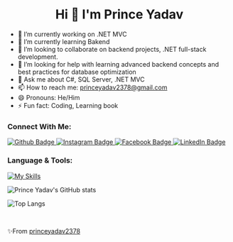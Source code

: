 <h1 align="center"> Hi 👋 I'm Prince Yadav </h1>

- 🔭 I’m currently working on .NET MVC
- 🌱 I’m currently learning Bakend
- 👯 I’m looking to collaborate on backend projects, .NET full-stack development.
- 🤔 I’m looking for help with learning advanced backend concepts and best practices for database optimization 
- 💬 Ask me about C#, SQL Server, .NET MVC
- 📫 How to reach me: princeyadav2378@gmail.com
- 😄 Pronouns: He/Him
- ⚡ Fun fact: Coding, Learning book

### Connect With Me:
<div id="badges">
  <a href="https://github.com/princeyadav2378">
    <img src="https://img.shields.io/badge/Github-white?style=for-the-badge&logo=Github&logoColor=black" alt="Github  Badge"/>
  </a>
    <a href="https://www.instagram.com/princeyadav1640">
    <img src="https://img.shields.io/badge/Instagram-purple?style=for-the-badge&logo=instagram&logoColor=white" alt="Instagram  Badge"/>
  </a>
    <a href="https://fb.com/princeyadav">
    <img src="https://img.shields.io/badge/facebook-blue?style=for-the-badge&logo=Facebook&logoColor=white" alt="Facebook  Badge"/>
  </a>
    <a href="https://www.linkedin.com/in/prince-yadav-622579246/">
    <img src="https://img.shields.io/badge/LinkedIn-blue?style=for-the-badge&logo=LinkedIn&logoColor=white" alt="LinkedIn  Badge"/>
  </a>
</div>

### Language & Tools:
<!-- [![My Skills](https://skillicons.dev/icons?i=cs,dotnet,jquery,mysql,html,css,github,visualstudio)](https://skillicons.dev) -->
[![My Skills](https://skillicons.dev/icons?i=cs,dotnet,jquery,mysql,html,css,github,visualstudio&perline=5)](https://skillicons.dev)

<!--  Commented Code 
<p align="center">
  <a href="https://skillicons.dev">
    <img src="https://skillicons.dev/icons?i=cpp,cs,dotnet,jquery,mysql,html,css,github,visualstudio" />
  </a>
</p>
-->
![Prince Yadav's GitHub stats](https://github-readme-stats.vercel.app/api?username=princeyadav2378&show_icons=true&theme=dark)

![Top Langs](https://github-readme-stats.vercel.app/api/top-langs/?username=princeyadav2378&theme=dark)

<br>

✨From [princeyadav2378](https://github.com/princeyadav2378)

